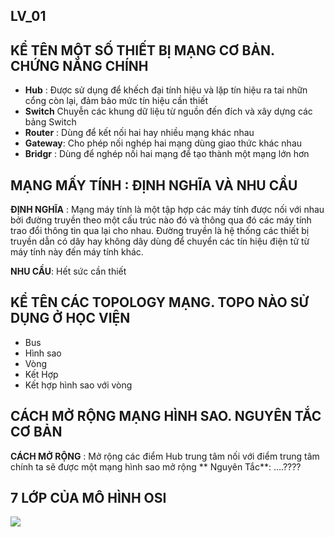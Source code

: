 ## LV_01 ##

## KỂ TÊN MỘT SỐ THIẾT BỊ MẠNG CƠ BẢN. CHỨNG NĂNG CHÍNH ##

- **Hub** : Được sử dụng để khếch đại tính hiệu và lặp tín hiệu ra tai nhữn cổng còn lại, đảm bảo mức tín hiệu cần thiết
- **Switch** Chuyễn các khung dữ liệu từ nguồn đến đích và xây dựng các bảng Switch
- **Router** : Dùng để kết nối hai hay nhiều mạng khác nhau
- **Gateway**: Cho phép nối nghép hai mạng dùng giao thức khác nhau
- **Bridgr** : Dùng để nghép nối hai mạng để tạo thành một mạng lớn hơn

## MẠNG MẤY TÍNH : ĐỊNH NGHĨA VÀ  NHU CẦU ##

**ĐỊNH NGHĨA** : Mạng máy tính là một tập hợp các máy tính được nối với nhau bởi đường truyền theo một cấu trúc nào đó và thông qua đó các máy tính trao đổi thông tin qua lại cho nhau. Đường truyền là hệ thống các thiết bị truyền dẫn có dây hay không dây dùng để chuyển các tín hiệu điện tử từ máy tính này đến máy tính khác.

**NHU CẦU**: Hết sức cần thiết

## KỂ TÊN CÁC TOPOLOGY MẠNG. TOPO NÀO SỬ DỤNG Ở HỌC VIỆN ##

- Bus 
- Hình sao
- Vòng
- Kết Hợp
- Kết hợp hình sao với vòng


## CÁCH MỞ RỘNG MẠNG HÌNH SAO. NGUYÊN TẮC CƠ BẢN ##

**CÁCH MỞ RỘNG** : Mở rộng các điểm Hub trung tâm nối với điểm trung tâm chính ta sẽ được một mạng hình sao mở rộng
** Nguyên Tắc**: ....????

## 7 LỚP CỦA MÔ HÌNH OSI ##


![](https://quantrimangccna.files.wordpress.com/2013/10/mo-hinh-osi.jpg)

